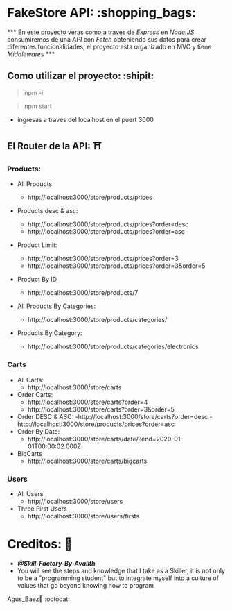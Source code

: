 # FakeStore API:    :shopping_bags:

*** En este proyecto veras como a traves de _Express_ en _Node.JS_ consumiremos de una _API_ con _Fetch_ obteniendo sus datos para crear diferentes funcionalidades, el proyecto esta organizado en MVC y tiene _Middlewares_ ***

## Como utilizar el proyecto: :shipit:

> npm -i

> npm start

- ingresas a traves del localhost en el puert 3000

## El Router de la API: :shinto_shrine:

### Products:

- All Products
    - http://localhost:3000/store/products/prices

- Products desc & asc:
    - http://localhost:3000/store/products/prices?order=desc 
    - http://localhost:3000/store/products/prices?order=asc

- Product Limit:
    - http://localhost:3000/store/products/prices?order=3
    - http://localhost:3000/store/products/prices?order=3&order=5

- Product By ID
    - http://localhost:3000/store/products/7

- All Products By Categories:
    - http://localhost:3000/store/products/categories/

- Products By Category:
    - http://localhost:3000/store/products/categories/electronics

### Carts
- All Carts:
    - http://localhost:3000/store/carts
- Order Carts:
    - http://localhost:3000/store/carts?order=4
    - http://localhost:3000/store/carts?order=3&order=5
- Order DESC & ASC:
    -http://localhost:3000/store/carts?order=desc
    -http://localhost:3000/store/products/prices?order=asc
- Order By Date:
    - http://localhost:3000/store/carts/date/?end=2020-01-01T00:00:02.000Z
- BigCarts 
    - http://localhost:3000/store/carts/bigcarts

### Users
- All Users
    - http://localhost:3000/store/users
- Three First Users
    - http://localhost:3000/store/users/firsts

# Creditos: :rocket:

- **_@Skill-Factory-By-Avalith_**
- You will see the steps and knowledge that I take as a Skiller, it is not only to be a "programming student" but to integrate myself into a culture of values that go beyond knowing how to program

Agus_Baez👋 :octocat:
